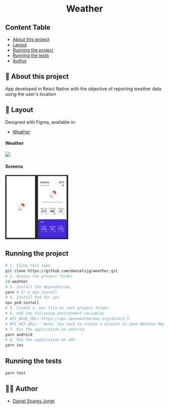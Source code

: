 <h1 align="center">Weather</h1>

## Content Table

- [About this project](#-about-this-project)
- [Layout](#-layout)
- [Running the project](#running-the-project)
- [Running the tests](#running-the-tests)
- [Author](#-author)

## 📄 About this project

App developed in React Native with the objective of reporting weather data using the user's location

## 🎨 Layout

Designed with Figma, available in:

- [Weather](https://www.figma.com/file/yBnBPJIsYtSZG5V3PrkKMA/Weather?node-id=0%3A1)

#### Weather

<img src="https://github.com/danielsjg/weather/blob/main/files/weather.gif?raw=true" width="200">

#### Screens

<img src="https://raw.githubusercontent.com/danielsjg/weather/main/files/weather.png" width="200">

## Running the project

```bash
# 1. Clone thie repo
git clone https://github.com/danielsjg/weather.git
# 2. Access the project folder
cd weather
# 3. Install the dependencies
yarn # or $ npm install
# 4. Install Pod for ios
npx pod-install
# 5. Create a .env file on root project folder
# 6. Add the following environment variables
# API_BASE_URL='https://api.openweathermap.org/data/2.5'
# API_KEY_URL='' Note: You need to create a account in Open Weather Map to create a API_KEY_URL
# 7. Run the application on android
yarn android
# 8. Run the application on iOS
yarn ios
```

## Running the tests

```bash
yarn test
```

## 👨‍💻 Author

- [Daniel Soares Jorge](https://github.com/danielsjg)

